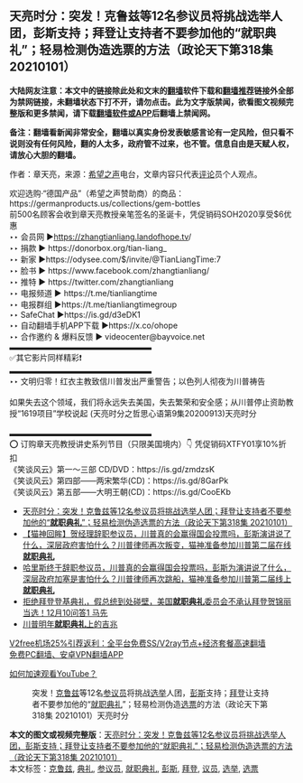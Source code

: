  <h2>天亮时分：突发！克鲁兹等12名参议员将挑战选举人团，彭斯支持；拜登让支持者不要参加他的“就职典礼”；轻易检测伪造选票的方法（政论天下第318集 20210101）</h2> <p class="notice"><b>大陆网友注意：本文中的链接除此处和文末的<a href="https://github.com/bannedbook/fanqiang" >翻墙</a>软件下载和<a href="https://github.com/killgcd/justmysocks/blob/master/README.md">翻墙推荐</a>链接外全部为禁网链接，未翻墙状态下打不开，请勿点击。此为文字版禁闻，欲看图文视频完整版和更多禁闻，请下载<a href="https://github.com/bannedbook/fanqiang">翻墙软件或APP</a>后翻墙上禁闻网。</p><p>备注：翻墙看新闻非常安全，翻墙以真实身份发表敏感言论有一定风险，但只看不说则没有任何风险，翻的人太多，政府管不过来，也不管。信息自由是天赋人权，请放心大胆的翻墙。</b></p>  <div class="entry"> <p>作者：章天亮，来源：<span class='wp_keywordlink_affiliate'><a href="https://www.soundofhope.org" title="希望之声" target="_blank">希望之声</a></span>电台，文章内容只代表<span class='wp_keywordlink_affiliate'><a href="https://www.bannedbook.org/bnews/comments/" title="新闻评论" target="_blank">评论</a></span>员个人观点。</p> <figure></figure> <p>欢迎选购·“德国产品”（希望之声赞助商）的商品：https://germanproducts.us/collections/gem-bottles<br /> 前500名顾客会收到章天亮教授亲笔签名的圣诞卡，凭促销码SOH2020享受$6优惠<br />  ‣‣ 会员网 ►<span class='wp_keywordlink'><a href="https://zhangtianliang.landofhope.tv" title="章天亮开通自己的会员网站了" rel="nofollow" target="_blank">https://zhangtianliang.landofhope.tv</a></span>/<br />  ‣‣ 捐款  ► https://donorbox.org/tian-liang_<br />  ‣‣ 新家  ►https://odysee.com/$/invite/@TianLiangTime:7<br />  ‣‣ 脸书  ► https://www.facebook.com/zhangtianliang/<br />  ‣‣ 推特  ► https://twitter.com/zhangtianliang<br />  ‣‣ 电报频道      ► https://t.me/tianliangtime<br />  ‣‣ 电报群组      ►https://t.me/tianliangtimegroup<br />  ‣‣ SafeChat      ►https://is.gd/d3eDK1<br />  ‣‣ 自动翻墙手机APP下载  ►https://x.co/ohope<br />  ‣‣ 合作邀约 &amp; 爆料反馈  ► videocenter@bayvoice.net<br /> ▬▬▬▬▬▬▬▬▬▬▬▬▬▬▬▬▬▬<br /> ✅其它影片同样精彩❗️<br /> ▬▬▬▬▬▬▬▬▬▬▬▬▬▬▬▬▬▬<br /> ‣‣  文明归零！红衣主教致信川普发出严重警告；以色列人彻夜为川普祷告<br />       <br /> 如果失去这个领域，我们将永远失去美国，失去繁荣和安全感；从川普停止资助教授“1619项目”学校说起 (天亮时分之哲思心语第9集20200913)天亮时分<br />      <br /> ▬▬▬▬▬▬▬▬▬▬▬▬▬▬▬▬▬▬<br /> ⭕️ 订购章天亮教授讲史系列节目（只限美国境内）👇 凭促销码XTFY01享10%折扣<br /> 《笑谈风云》第一～三部 CD/DVD：https://is.gd/zmdzsK<br /> 《笑谈风云》第四部——两宋繁华(CD)：https://is.gd/8GarPk<br /> 《笑谈风云》第五部——大明王朝(CD)：https://is.gd/CooEKb</p>  <ul class='op-related-articles' title='相关阅读'> <li><a href='https://www.bannedbook.org/bnews/cbnews/20210103/1460015.html' target='_blank'>天亮时分：突发！克鲁兹等12名参议员将挑战选举人团；拜登让支持者不要参加他的“<b>就职典礼</b>”；轻易检测伪造选票的方法（政论天下第318集 20210101）</a></li> <li><a href='https://www.bannedbook.org/bnews/bannedvideo/20201224/1454039.html' target='_blank'>【猫神回眸】贺经理辞职参议员，川普真的会赢得国会投票吗，彭斯演讲说了什么，深层政府害怕什么？川普律师再次叛变，猫神准备参加川普第二届在线<b>就职典礼</b></a></li> <li><a href='https://www.bannedbook.org/bnews/bannedvideo/20201224/1453782.html' target='_blank'>哈里斯终于辞职参议员，川普真的会赢得国会投票吗，彭斯为演讲说了什么，深层政府加塞是害怕什么？川普律师再次跳船，猫神准备参加川普第二届线上<b>就职典礼</b></a></li> <li><a href='https://www.bannedbook.org/bnews/bannedvideo/20201210/1445090.html' target='_blank'>拒绝拜登登基典礼，假总统到处碰壁，美国<b>就职典礼</b>委员会不承认拜登贺锦丽当选！12月10问答1 马先</a></li> <li><a href='https://www.bannedbook.org/bnews/bannedvideo/20201204/1442041.html' target='_blank'>川普明年<b>就职典礼</b>上的吉兆</a></li> </ul> <p class="texttj"> <a href="https://github.com/bannedbook/fanqiang/wiki/V2ray%E6%9C%BA%E5%9C%BA" target="_blank">V2free机场25%引荐返利：全平台免费SS/V2ray节点+经济套餐高速翻墙</a><br/> <a href="https://github.com/bannedbook/fanqiang/wiki/%E7%A6%81%E9%97%BB%E7%BD%91%E5%AE%89%E5%8D%93%E7%BF%BB%E5%A2%99%E6%96%B0%E9%97%BBAPP" target="_blank">免费PC翻墙、安卓VPN翻墙APP</a></p><p><a href="https://www.bannedbook.org/bnews/topimagenews/20180409/925596.html" target="_blank">如何加速观看YouTube？ </a></p> <figure class="op-interactive"><figcaption>突发！<a href="https://www.bannedbook.org/bnews/tag/%e5%85%8b%e9%b2%81%e5%85%b9/" class="st_tag internal_tag" rel="tag" title="标签 克鲁兹 下的日志">克鲁兹</a>等12名<a href="https://www.bannedbook.org/bnews/tag/%e5%8f%82%e8%ae%ae%e5%91%98/" class="st_tag internal_tag" rel="tag" title="标签 参议员 下的日志">参议员</a>将挑战<a href="https://www.bannedbook.org/bnews/tag/%e9%80%89%e4%b8%be/" class="st_tag internal_tag" rel="tag" title="标签 选举 下的日志">选举</a>人团，<a href="https://www.bannedbook.org/bnews/tag/%e5%bd%ad%e6%96%af/" class="st_tag internal_tag" rel="tag" title="标签 彭斯 下的日志">彭斯</a>支持；<a href="https://www.bannedbook.org/bnews/tag/%e6%8b%9c%e7%99%bb/" class="st_tag internal_tag" rel="tag" title="标签 拜登 下的日志">拜登</a>让支持者不要参加他的“<a href="https://www.bannedbook.org/bnews/tag/%E5%B0%B1%E8%81%8C%E5%85%B8%E7%A4%BC/" class="st_tag internal_tag" rel="tag" title="标签 就职典礼 下的日志">就职典礼</a>”；轻易检测伪造<a href="https://www.bannedbook.org/bnews/tag/%E9%80%89%E7%A5%A8/" class="st_tag internal_tag" rel="tag" title="标签 选票 下的日志">选票</a>的方法（政论天下第318集 20210101）天亮时分</figcaption></figure> </p> <a name='sharetosocial'></a>       <div><b>本文的图文或视频完整版</b>：<a href='https://www.bannedbook.org/bnews/cbnews/20210103/1460084.html'>天亮时分：突发！克鲁兹等12名参议员将挑战选举人团，彭斯支持；拜登让支持者不要参加他的“就职典礼”；轻易检测伪造选票的方法（政论天下第318集 20210101）</a></div>  </div><!--END ENTRY--> <div class="postfooter"> <div>本文标签：<a href="https://www.bannedbook.org/bnews/tag/%e5%85%8b%e9%b2%81%e5%85%b9/" rel="tag">克鲁兹</a>, <a href="https://www.bannedbook.org/bnews/tag/%E5%85%B8%E7%A4%BC/" rel="tag">典礼</a>, <a href="https://www.bannedbook.org/bnews/tag/%e5%8f%82%e8%ae%ae%e5%91%98/" rel="tag">参议员</a>, <a href="https://www.bannedbook.org/bnews/tag/%E5%B0%B1%E8%81%8C%E5%85%B8%E7%A4%BC/" rel="tag">就职典礼</a>, <a href="https://www.bannedbook.org/bnews/tag/%e5%bd%ad%e6%96%af/" rel="tag">彭斯</a>, <a href="https://www.bannedbook.org/bnews/tag/%e6%8b%9c%e7%99%bb/" rel="tag">拜登</a>, <a href="https://www.bannedbook.org/bnews/tag/%e8%ae%ae%e5%91%98/" rel="tag">议员</a>, <a href="https://www.bannedbook.org/bnews/tag/%e9%80%89%e4%b8%be/" rel="tag">选举</a>, <a href="https://www.bannedbook.org/bnews/tag/%E9%80%89%E7%A5%A8/" rel="tag">选票</a></div>  </div><!--END POSTFOOTER--> 